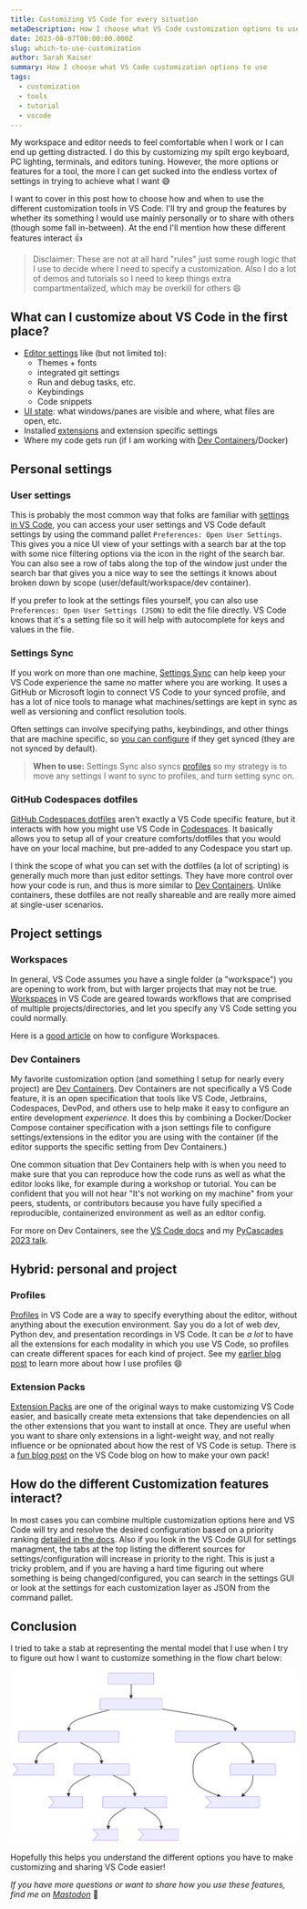 ```yaml
---
title: Customizing VS Code for every situation
metaDescription: How I choose what VS Code customization options to use
date: 2023-08-07T00:00:00.000Z
slug: which-to-use-customization
author: Sarah Kaiser
summary: How I choose what VS Code customization options to use
tags:
  - customization
  - tools
  - tutorial
  - vscode
---
```


My workspace and editor needs to feel comfortable when I work or I can end up getting distracted. I do this by customizing my spilt ergo keyboard, PC lighting, terminals, and editors tuning. However, the more options or features for a tool, the more I can get sucked into the endless vortex of settings in trying to achieve what I want 😅

I want to cover in this post how to choose how and when to use the different customization tools in VS Code. I'll try and group the features by whether its something I would use mainly personally or to share with others (though some fall in-between). At the end I'll mention how these different features interact 👍

> Disclaimer: These are not at all hard "rules" just some rough logic that I use to decide where I need to specify a customization.
> Also I do a lot of demos and tutorials so I need to keep things extra compartmentalized, which may be overkill for others 😄

## What can I customize about VS Code in the first place?

- [Editor settings](https://code.visualstudio.com/docs/getstarted/settings#_settings-editor) like (but not limited to):
  - Themes + fonts
  - integrated git settings
  - Run and debug tasks, etc.
  - Keybindings
  - Code snippets
- [UI state](https://code.visualstudio.com/docs/editor/profiles#_profile-contents): what windows/panes are visible and where, what files are open, etc. 
- Installed [extensions](https://code.visualstudio.com/docs/editor/extension-marketplace) and extension specific settings
- Where my code gets run (if I am working with [Dev Containers](https://code.visualstudio.com/docs/devcontainers/containers)/Docker)

## Personal settings

### User settings

This is probably the most common way that folks are familiar with [settings in VS Code](https://code.visualstudio.com/docs/getstarted/settings), you can access your user settings and VS Code default settings by using the command pallet `Preferences: Open User Settings`. This gives you a nice UI view of your settings with a search bar at the top with some nice filtering options via the icon in the right of the search bar. You can also see a row of tabs along the top of the window just under the search bar that gives you a nice way to see the settings it knows about broken down by scope (user/default/workspace/dev container).

If you prefer to look at the settings files yourself, you can also use `Preferences: Open User Settings (JSON)` to edit the file directly. VS Code knows that it's a setting file so it will help with autocomplete for keys and values in the file.

### Settings Sync

If you work on more than one machine, [Settings Sync](https://code.visualstudio.com/docs/editor/settings-sync) can help keep your VS Code experience the same no matter where you are working. It uses a GitHub or Microsoft login to connect VS Code to your synced profile, and has a lot of nice tools to manage what machines/settings are kept in sync as well as versioning and conflict resolution tools.

Often settings can involve specifying paths, keybindings, and other things that are machine specific, so [you can configure](https://code.visualstudio.com/docs/editor/settings-sync#_configuring-synced-data) if they get synced (they are not synced by default).

> **When to use:** Settings Sync also syncs [profiles](#profiles) so my strategy is to move any settings I want to sync to profiles, and turn setting sync on.

### GitHub Codespaces dotfiles

[GitHub Codespaces dotfiles](https://docs.github.com/en/codespaces/customizing-your-codespace/personalizing-github-codespaces-for-your-account#dotfiles) aren't exactly a VS Code specific feature, but it interacts with how you might use VS Code in [Codespaces](https://github.com/features/codespaces). It basically allows you to setup all of your creature comforts/dotfiles that you would have on your local machine, but pre-added to any Codespace you start up.

I think the scope of what you can set with the dotfiles (a lot of scripting) is generally much more than just editor settings. They have more control over how your code is run, and thus is more similar to [Dev Containers](#dev-containers). Unlike containers, these dotfiles are not really shareable and are really more aimed at single-user scenarios.

## Project settings

### Workspaces

In general, VS Code assumes you have a single folder (a "workspace") you are opening to work from, but with larger projects that may not be true. [Workspaces](https://code.visualstudio.com/docs/editor/workspaces) in VS Code are geared towards workflows that are comprised of multiple projects/directories, and let you specify any VS Code setting you could normally.

Here is a [good article](https://code.visualstudio.com/docs/getstarted/settings#_workspace-settings) on how to configure Workspaces.

### Dev Containers

My favorite customization option (and something I setup for nearly every project) are [Dev Containers](https://containers.dev). Dev Containers are not specifically a VS Code feature, it is an open specification that tools like VS Code, Jetbrains, Codespaces, DevPod, and others use to help make it easy to configure an entire development _experience_. It does this by combining a Docker/Docker Compose container specification with a json settings file to configure settings/extensions in the editor you are using with the container (if the editor supports the specific setting from Dev Containers.)

One common situation that Dev Containers help with is when you need to make sure that you can reproduce how the code runs as well as what the editor looks like, for example during a workshop or tutorial. You can be confident that you will not hear "It's not working on my machine" from your peers, students, or contributors because you have fully specified a reproducible, containerized environment as well as an editor config.

For more on Dev Containers, see the [VS Code docs](https://code.visualstudio.com/docs/devcontainers/containers) and my [PyCascades 2023 talk]().


## Hybrid: personal and project

### Profiles

[Profiles](https://code.visualstudio.com/docs/editor/profiles) in VS Code are a way to specify everything about the editor, without anything about the execution environment. Say you do a lot of web dev, Python dev, and presentation recordings in VS Code. It can be _a lot_ to have all the extensions for each modality in which you use VS Code, so profiles can create different spaces for each kind of project. See my [earlier blog post](https://www.sckaiser.com/blog/2023/02/27/vscode-profiles.html) to learn more about how I use profiles 😄

### Extension Packs

[Extension Packs](https://code.visualstudio.com/api/references/extension-manifest#extension-packs) are one of the original ways to make customizing VS Code easier, and basically create meta extensions that take dependencies on all the other extensions that you want to install at once. They are useful when you want to share only extensions in a light-weight way, and not really influence or be opnionated about how the rest of VS Code is setup. There is a [fun blog post](https://code.visualstudio.com/blogs/2017/03/07/extension-pack-roundup) on the VS Code blog on how to make your own pack!

## How do the different Customization features interact?

In most cases you can combine multiple customization options here and VS Code will try and resolve the desired configuration based on a priority ranking [detailed in the docs](https://code.visualstudio.com/docs/getstarted/settings#_settings-precedence). Also if you look in the VS Code GUI for settings managment, the tabs at the top listing the different sources for settings/configuration will increase in priority to the right. This is just a tricky problem, and if you are having a hard time figuring out where something is being changed/configured, you can search in the settings GUI or look at the settings for each customization layer as JSON from the command pallet.

## Conclusion

I tried to take a stab at representing the mental model that I use when I try to figure out how I want to customize something in the flow chart below:

![Flowchart with a sequence of questions about your VS Code usecase](/static/img/vscode-custom-flowchart.svg)

Hopefully this helps you understand the different options you have to make customizing and sharing VS Code easier!


_If you have more questions or want to share how you use these features, find me on [Mastodon](https://mathstodon.xyz/@crazy4pi314)_ 💖